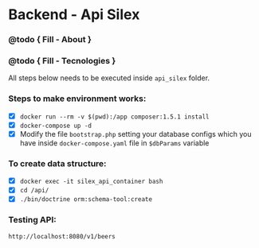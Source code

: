 # Backend - Api Silex

### @todo { Fill - About }
 
### @todo { Fill - Tecnologies } 

All steps below needs to be executed inside ```api_silex``` folder.

### Steps to make environment works:

- [x] ```docker run --rm -v $(pwd):/app composer:1.5.1 install```
- [x] ```docker-compose up -d```
- [x] Modify the file ```bootstrap.php``` setting your database configs which you have inside ```docker-compose.yaml``` file in ```$dbParams``` variable

### To create data structure:
- [x] ``` docker exec -it silex_api_container bash ```
- [x] ``` cd /api/ ```
- [x] ``` ./bin/doctrine orm:schema-tool:create ```

### Testing API: 

    http://localhost:8080/v1/beers